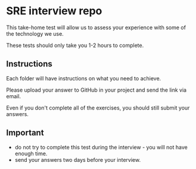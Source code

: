 # SRE interview repo

This take-home test will allow us to assess your experience with some of the technology we use. 

These tests should only take you 1-2 hours to complete.

## Instructions

Each folder will have instructions on what you need to achieve.

Please upload your answer to GitHub in your project and send the link via email.

Even if you don't complete all of the exercises, you should still submit your answers.

## Important

- do not try to complete this test during the interview - you will not have enough time.
- send your answers two days before your interview.

